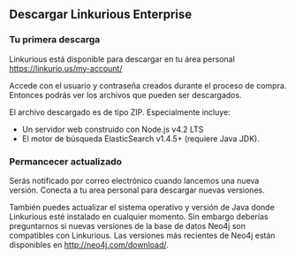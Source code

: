 ## Descargar Linkurious Enterprise

### Tu primera descarga

Linkurious está disponible para descargar en tu área personal https://linkurio.us/my-account/

Accede con el usuario y contraseña creados durante el proceso de compra. Entonces podrás ver los archivos que pueden ser descargados.

El archivo descargado es de tipo ZIP. Especialmente incluye:

- Un servidor web construido con Node.js v4.2 LTS
- El motor de búsqueda ElasticSearch v1.4.5+ (requiere Java JDK).


### Permancecer actualizado

Serás notificado por correo electrónico cuando lancemos una nueva versión. Conecta a tu area personal para descargar nuevas versiones.

También puedes actualizar el sistema operativo y versión de Java donde Linkurious esté instalado en cualquier momento. Sin embargo deberías preguntarnos si nuevas versiones de la base de datos Neo4j son compatibles con Linkurious. Las versiones más recientes de Neo4j están disponibles en http://neo4j.com/download/.